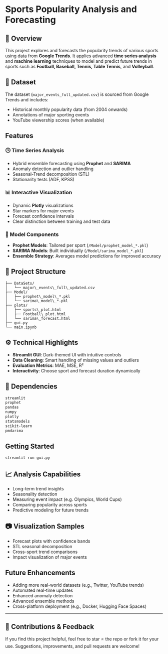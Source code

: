 # **Sports Popularity Analysis and Forecasting**

## **📌 Overview**
This project explores and forecasts the popularity trends of various sports using data from **Google Trends**. It applies advanced **time series analysis** and **machine learning** techniques to model and predict future trends in sports such as **Football, Baseball, Tennis, Table Tennis**, and **Volleyball**.

## **📂 Dataset**
The dataset (`major_events_full_updated.csv`) is sourced from Google Trends and includes:
- Historical monthly popularity data (from 2004 onwards)
- Annotations of major sporting events
- YouTube viewership scores (when available)

## **Features**

### 🕒 Time Series Analysis
- Hybrid ensemble forecasting using **Prophet** and **SARIMA**
- Anomaly detection and outlier handling
- Seasonal-Trend decomposition (STL)
- Stationarity tests (ADF, KPSS)

### 📊 Interactive Visualization
- Dynamic **Plotly** visualizations
- Star markers for major events
- Forecast confidence intervals
- Clear distinction between training and test data

### 🧠 Model Components
- **Prophet Models**: Tailored per sport (`/Model/prophet_model_*.pkl`)
- **SARIMA Models**: Built individually (`/Model/sarima_model_*.pkl`)
- **Ensemble Strategy**: Averages model predictions for improved accuracy

## **🧾 Project Structure**
```
├── DataSets/
│   └── major\_events\_full\_updated.csv
├── Model/
│   ├── prophet\_model\_*.pkl
│   └── sarima\_model\_*.pkl
├── plots/
│   ├── sports\_plot.html
│   ├── Football\_plot.html
│   └── sarima\_forecast.html
├── gui.py
└── main.ipynb
```

## **⚙️ Technical Highlights**
- **Streamlit GUI**: Dark-themed UI with intuitive controls
- **Data Cleaning**: Smart handling of missing values and outliers
- **Evaluation Metrics**: MAE, MSE, R²
- **Interactivity**: Choose sport and forecast duration dynamically

## **🧩 Dependencies**
```bash
streamlit
prophet
pandas
numpy
plotly
statsmodels
scikit-learn
pmdarima
````

## **Getting Started**
```bash
streamlit run gui.py
```

## **📈 Analysis Capabilities**
* Long-term trend insights
* Seasonality detection
* Measuring event impact (e.g. Olympics, World Cups)
* Comparing popularity across sports
* Predictive modeling for future trends

## **📷 Visualization Samples**
* Forecast plots with confidence bands
* STL seasonal decomposition
* Cross-sport trend comparisons
* Impact visualization of major events

## **Future Enhancements**
* Adding more real-world datasets (e.g., Twitter, YouTube trends)
* Automated real-time updates
* Enhanced anomaly detection
* Advanced ensemble methods
* Cross-platform deployment (e.g., Docker, Hugging Face Spaces)

---

## **🙌 Contributions & Feedback**
If you find this project helpful, feel free to star ⭐ the repo or fork it for your use. Suggestions, improvements, and pull requests are welcome!